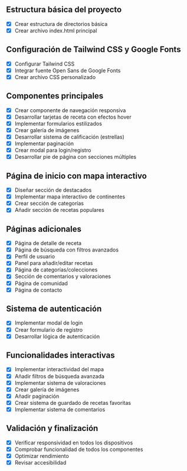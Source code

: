 ## Estructura básica del proyecto
- [x] Crear estructura de directorios básica
- [x] Crear archivo index.html principal

## Configuración de Tailwind CSS y Google Fonts
- [x] Configurar Tailwind CSS
- [x] Integrar fuente Open Sans de Google Fonts
- [x] Crear archivo CSS personalizado

## Componentes principales
- [x] Crear componente de navegación responsiva
- [x] Desarrollar tarjetas de receta con efectos hover
- [x] Implementar formularios estilizados
- [x] Crear galería de imágenes
- [x] Desarrollar sistema de calificación (estrellas)
- [x] Implementar paginación
- [x] Crear modal para login/registro
- [x] Desarrollar pie de página con secciones múltiples

## Página de inicio con mapa interactivo
- [x] Diseñar sección de destacados
- [x] Implementar mapa interactivo de continentes
- [x] Crear sección de categorías
- [x] Añadir sección de recetas populares

## Páginas adicionales
- [x] Página de detalle de receta
- [x] Página de búsqueda con filtros avanzados
- [x] Perfil de usuario
- [x] Panel para añadir/editar recetas
- [x] Página de categorías/colecciones
- [x] Sección de comentarios y valoraciones
- [x] Página de comunidad
- [x] Página de contacto

## Sistema de autenticación
- [x] Implementar modal de login
- [x] Crear formulario de registro
- [x] Desarrollar lógica de autenticación

## Funcionalidades interactivas
- [x] Implementar interactividad del mapa
- [x] Añadir filtros de búsqueda avanzada
- [x] Implementar sistema de valoraciones
- [x] Crear galería de imágenes
- [x] Añadir paginación
- [x] Crear sistema de guardado de recetas favoritas
- [x] Implementar sistema de comentarios

## Validación y finalización
- [x] Verificar responsividad en todos los dispositivos
- [x] Comprobar funcionalidad de todos los componentes
- [x] Optimizar rendimiento
- [x] Revisar accesibilidad
